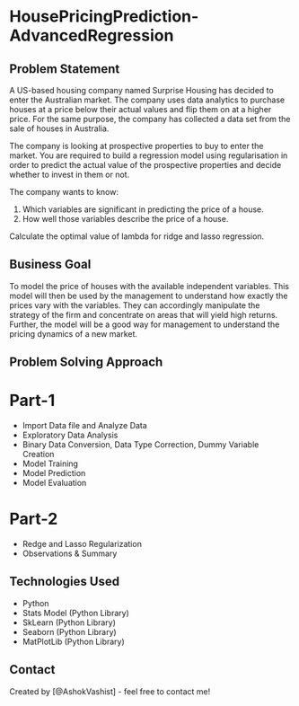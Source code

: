 # HousePricingPrediction-AdvancedRegression

## Problem Statement
<p>
A US-based housing company named Surprise Housing has decided to enter the Australian market. The company uses data analytics to purchase houses at a price below their actual values and flip them on at a higher price. For the same purpose, the company has collected a data set from the sale of houses in Australia.

The company is looking at prospective properties to buy to enter the market. You are required to build a regression model using regularisation in order to predict the actual value of the prospective properties and decide whether to invest in them or not.

The company wants to know:
<ol>
<li>Which variables are significant in predicting the price of a house.</li>
<li>How well those variables describe the price of a house.</li>
</ol>
Calculate the optimal value of lambda for ridge and lasso regression.
</p>

## Business Goal

<p>To model the price of houses with the available independent variables. This model will then be used by the management to understand how exactly the prices vary with the variables. They can accordingly manipulate the strategy of the firm and concentrate on areas that will yield high returns. Further, the model will be a good way for management to understand the pricing dynamics of a new market.</p>

## Problem Solving Approach

# Part-1
- Import Data file and Analyze Data
- Exploratory Data Analysis
- Binary Data Conversion, Data Type Correction, Dummy Variable Creation
- Model Training
- Model Prediction
- Model Evaluation

# Part-2
- Redge and Lasso Regularization
- Observations & Summary

## Technologies Used
- Python
- Stats Model (Python Library)
- SkLearn (Python Library)
- Seaborn (Python Library)
- MatPlotLib (Python Library)

## Contact
Created by [@AshokVashist] - feel free to contact me!
